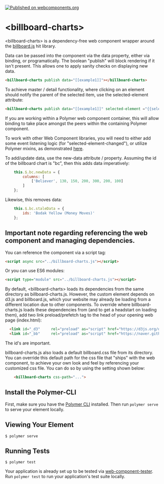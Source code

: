 [![Published on webcomponents.org](https://img.shields.io/badge/webcomponents.org-published-blue.svg)](https://www.webcomponents.org/element/bahrus/billboard-charts)

# \<billboard-charts\>


\<billboard-charts\> is a dependency-free web component wrapper around the [billboard.js](https://naver.github.io/billboard.js/) hit library. 

<!--
```
<custom-element-demo>
  <template>
    <link rel="import" href="../polymer/polymer-element.html">
    <script src="billboard-charts.js"></script>
    <script src="https://cdn.jsdelivr.net/npm/xtal-json-merge/build/ES6/json-merge.js"></script>
    <link rel="import" href="../polymer/lib/elements/dom-bind.html">

    <dom-bind>
          <template>
            <json-merge pass-thru-on-init 
                watch="{}" 
                result="{{example1}}" 
                delay="1000">
              <script type="application/json">
                [
                  {
                    "data": {
                      "columns": [
                        [
                          "Bodak Yellow (Money Moves)",
                          30,
                          200,
                          100,
                          400,
                          150,
                          250
                        ],
                        [
                          "Wild Thoughts",
                          50,
                          20,
                          10,
                          40,
                          15,
                          25
                        ]
                      ]
                    }
                  }
                ]
              </script>              
            </json-merge>
            <json-merge 
                watch="{}" 
                result="{{newData}}" 
                delay="2000">
              <script type="application/json">
                [
                  {
                    "columns": [
                      ["Despacito", 230, 190, 300, 500, 300, 400]
                    ]
                  }
                ]
              </script>
            </json-merge>
            <json-merge watch="{}" result="{{newData}}" delay="3500">
              <script type="application/json">
                [
                  {
                    "columns": [
                      ["Believer", 130, 150, 200, 300, 200, 100]
                    ]
                  }
                ]
              </script>
            </json-merge>
            <json-merge watch="{}" result="{{staleData}}" delay="6500">
              <script type="application/json">
                [
                  {
                    "ids": "Bodak Yellow (Money Moves)"
                  }
                ]
              </script>
            </json-merge>
            
              <billboard-charts 
                publish data="[[example1]]" 
                new-data="[[newData]]" 
                stale-data="[[staleData]]" >
            </billboard-charts>
          </template>
    </dom-bind>
  </template>
</custom-element-demo>
```
-->

Data can be passed into the component via the data property, either via binding, or programatically.  The boolean "publish" will block rendering if it isn't present.  This allows one to apply sanity checks on displaying new data.

```html
<billboard-charts publish data="[[example1]]"></billboard-charts>
```

To achieve master / detail functionality, where clicking on an element should notify the parent of the selected item, use the selected-element attribute:

```html
<billboard-charts publish data="[[example1]]" selected-element ="{{selectedDataPoint}}"></billboard-charts>
```

If you are working within a Polymer web component container, this will allow binding to take place amongst the peers within the containing Polymer component.

To work with other Web Component libraries, you will need to either add some event listening logic (for "selected-element-changed"), or utilize Polymer mixins, as demonstrated [here](https://www.webcomponents.org/element/bahrus/xtal-fetch).

To add/update data, use the new-data attribute / property.  Assuming the id of the billboard chart is "bc", then this adds data imperatively:

```JavaScript
    this.$.bc.newData = {
        columns: [
            ['Believer', 130, 150, 200, 300, 200, 100]
        ]
    };
```

Likewise, this removes data:

```JavaScript
    this.$.bc.staleData = {
        ids: 'Bodak Yellow (Money Moves)'
    };
```


## Important note regarding referencing the web component and managing dependencies.

You can reference the component via a script tag:


```html
<script async src="../billboard-charts.js"></script>
```

Or you can use ES6 modules:

```html
<script type="module" src="../billboard-charts.js"></script>
```


By default, \<billboard-charts\> loads its dependencies from the same directory as billboard-charts.js.  However, the custom element depends on  d3.js and billboard.js, which your website may already be loading from a different location due to other components.  To override where billboard-charts.js loads these dependencies from (and to get a headstart on loading them), add two link preload/prefetch tag to the head of your opening web page (index.html):

```html
  <link id="_d3"     rel="preload" as="script" href="https://d3js.org/d3.v4.min.js"> 
  <link id="_bb"     rel="preload" as="script" href="https://naver.github.io/billboard.js/release/latest/dist/billboard.min.js">
```

The id's are important.


billboard-charts.js also loads a default billboard.css file from its directory.  You can override this default path for the css file that "ships" with the web component, to achieve your own look and feel by referencing your customized css file.  You can do so by using the setting shown below:

```html
    <billboard-charts css-path="...">
``` 



## Install the Polymer-CLI

First, make sure you have the [Polymer CLI](https://www.npmjs.com/package/polymer-cli) installed. Then run `polymer serve` to serve your element locally.

## Viewing Your Element

```
$ polymer serve
```

## Running Tests

```
$ polymer test
```

Your application is already set up to be tested via [web-component-tester](https://github.com/Polymer/web-component-tester). Run `polymer test` to run your application's test suite locally.
